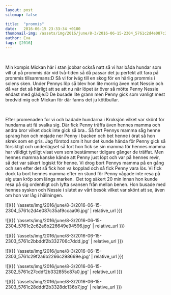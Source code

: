 ```yaml
---
layout: post
sitemap: false

title:  "prommis"
date:   2016-06-15 23:33:34 +0100
thumbnail-img: /assets/img/2016/june/8-3/2016-06-15-2304_5761c2d4e087c35af9ccaa06.jpg
author: Eva
tags: [2016]
---
```


 




Min kompis Mickan här i stan jobbar också natt så vi har båda hundar som vill ut på prommis där vid två-tiden så då passar det ju perfekt att fara på prommis tillsammans:D Så vi for iväg till en skog för en härlig prommis i solens sken. Under Pennys löp så blev hon lite morrig även mot Nessie och då var det så härligt att se att nu när löpet är över så mötte Penny Nessie endast med glädje:D De busade lite grann men Penny gick som vanligt mest bredvid mig och Mickan för där fanns det ju köttbullar.




 




Efter promenaden for vi och badade hundarna i Kroksjön vilket var skönt för hundarna att få svalka sig. Där fick Penny träffa även hennes mamma och andra bror vilket dock inte gick så bra.. Så fort Pennys mamma såg henne sprang hon och mejade ner Penny i backen och bet henne i örat så hon skrek som en gris. Jag förstod som it hur det kunde hända för Penny gick så försiktigt och underlägset så fort hon fick se sin mamma för hennes mamma har väldigt tydligt visat vem som bestämmer tidigare gånger de träffat. Men hennes mamma kanske kände att Penny just löpt och var på hennes revir, så det var säkert logiskt för henne. Vi drog bort Pennys mamma på en gång och sen efter det så fick hon va kopplad och så fick Penny vara lös. Vi fick dock ta bort hennes mamma efter en stund för Penny vågade inte resa på sig utan kröp som längs marken.  Det tog säkert 20 min innan hon kunde resa på sig ordentligt och lyfta svansen från mellan benen. Hon busade med hennes syskon och Nessie i slutet av vårt besök vilket var skönt att se, även om hon var låg i hållningen.

![]({{ '/assets/img/2016/june/8-3/2016-06-15-2304_5761c2d4e087c35af9ccaa06.jpg'  | relative_url }})

![]({{ '/assets/img/2016/june/8-3/2016-06-15-2304_5761c2c62a6b226649e94596.jpg'  | relative_url }})

![]({{ '/assets/img/2016/june/8-3/2016-06-15-2303_5761c2bbddf2b332706c7ddd.jpg'  | relative_url }})

![]({{ '/assets/img/2016/june/8-3/2016-06-15-2303_5761c29f2a6b2266c298669e.jpg'  | relative_url }})

![]({{ '/assets/img/2016/june/8-3/2016-06-15-2302_5761c27cddf2b332855c87a0.jpg'  | relative_url }})

![]({{ '/assets/img/2016/june/8-3/2016-06-15-2303_5761c28dddf2b3328dc136b7.jpg'  | relative_url }})

